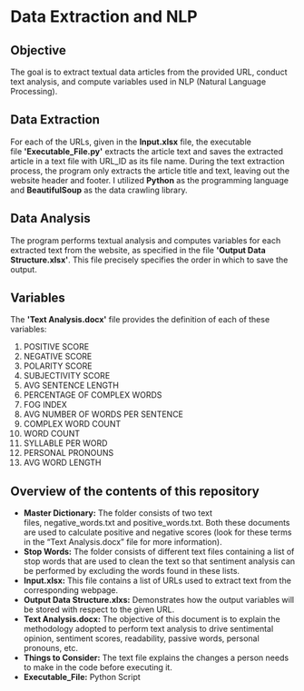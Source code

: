 # Data Extraction and NLP

## Objective
The goal is to extract textual data articles from the provided URL, conduct text analysis, and compute variables used in NLP (Natural Language Processing).

## Data Extraction
For each of the URLs, given in the **Input.xlsx** file, the executable file **'Executable_File.py'** extracts the article text and saves the extracted article in a text file with URL_ID as its file name. During the text extraction process, the program only extracts the article title and text, leaving out the website header and footer. I utilized **Python** as the programming language and **BeautifulSoup** as the data crawling library.

## Data Analysis
The program performs textual analysis and computes variables for each extracted text from the website, as specified in the file **'Output Data Structure.xlsx'**. This file precisely specifies the order in which to save the output.

## Variables
The **'Text Analysis.docx'** file provides the definition of each of these variables:
1. POSITIVE SCORE
2. NEGATIVE SCORE
3. POLARITY SCORE
4. SUBJECTIVITY SCORE
5. AVG SENTENCE LENGTH
6. PERCENTAGE OF COMPLEX WORDS
7. FOG INDEX
8. AVG NUMBER OF WORDS PER SENTENCE
9. COMPLEX WORD COUNT
10. WORD COUNT
11. SYLLABLE PER WORD
12. PERSONAL PRONOUNS
13. AVG WORD LENGTH

## Overview of the contents of this repository

- **Master Dictionary:** The folder consists of two text files, negative_words.txt and positive_words.txt. Both these documents are used to calculate positive and negative scores (look for these terms in the “Text Analysis.docx” file for more information).
- **Stop Words:** The folder consists of different text files containing a list of stop words that are used to clean the text so that sentiment analysis can be performed by excluding the words found in these lists.
- **Input.xlsx:** This file contains a list of URLs used to extract text from the corresponding webpage.
- **Output Data Structure.xlxs:** Demonstrates how the output variables will be stored with respect to the given URL.
- **Text Analysis.docx:** The objective of this document is to explain the methodology adopted to perform text analysis to drive sentimental opinion, sentiment scores, readability, passive words, personal pronouns, etc.
- **Things to Consider:** The text file explains the changes a person needs to make in the code before executing it.
- **Executable_File:** Python Script





